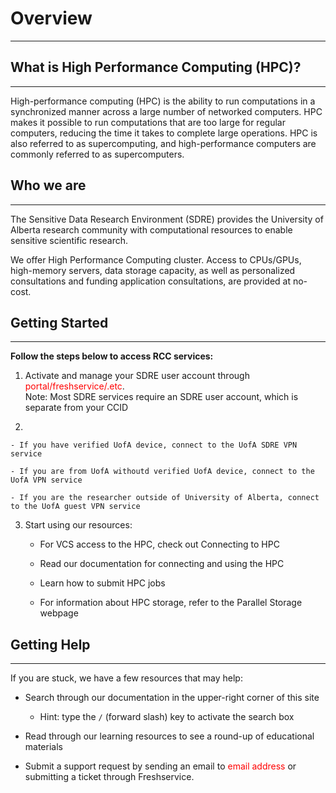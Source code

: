 # **Overview**
----

## **What is High Performance Computing (HPC)?**

----

High-performance computing (HPC) is the ability to run computations in a synchronized manner across a large number of networked computers. HPC makes it possible to run computations that are too large for regular computers, reducing the time it takes to complete large operations. HPC is also referred to as supercomputing, and high-performance computers are commonly referred to as supercomputers.


## **Who we are** 

----

The Sensitive Data Research Environment (SDRE) provides the University of Alberta research community with computational resources to enable sensitive scientific research.

We offer High Performance Computing cluster. Access to CPUs/GPUs, high-memory servers, data storage capacity, as well as personalized consultations and funding application consultations, are provided at no-cost.

## **Getting Started**

----

**Follow the steps below to access RCC services:**

1. Activate and manage your SDRE user account through <span style="color: red;"> portal/freshservice/.etc</span>.  
Note: Most SDRE services require an SDRE user account, which is separate from your CCID

2. 

    - If you have verified UofA device, connect to the UofA SDRE VPN service
   
    - If you are from UofA withoutd verified UofA device, connect to the UofA VPN service

    - If you are the researcher outside of University of Alberta, connect to the UofA guest VPN service

3. Start using our resources:

    - For VCS access to the HPC, check out Connecting to HPC

    - Read our documentation for connecting and using the HPC

    - Learn how to submit HPC jobs

    - For information about HPC storage, refer to the Parallel Storage webpage

## **Getting Help**

----

If you are stuck, we have a few resources that may help:

- Search through our documentation in the upper-right corner of this site
	- Hint: type the `/` (forward slash) key to activate the search box

- Read through our learning resources to see a round-up of educational materials

- Submit a support request by sending an email to <span style="color: red;">email address</span> or submitting a ticket through Freshservice.
